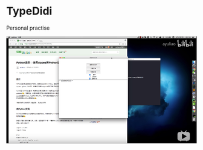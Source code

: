 # TypeDidi
Personal practise

[![ScreenShot](https://raw.githubusercontent.com/ayuLiao/images/master/20190827161340.png)](https://www.bilibili.com/video/av8945429/)

